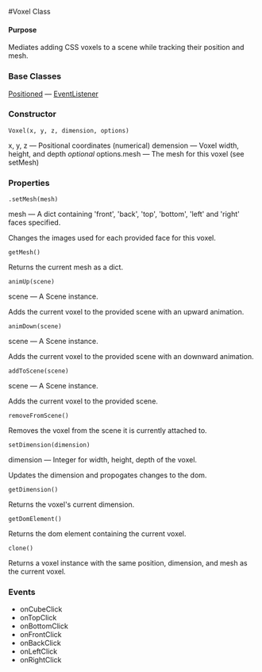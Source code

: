 #Voxel Class

#### Purpose ####

Mediates adding CSS voxels to a scene while tracking their position and mesh.


### Base Classes ###

[Positioned](../Interfaces/Positioned.md) — [EventListener](../Interfaces/EventListener.md)


### Constructor ###

`Voxel(x, y, z, dimension, options)`

x, y, z — Positional coordinates (numerical)
demension — Voxel width, height, and depth
*optional* options.mesh — The mesh for this voxel (see setMesh)


### Properties ###

`.setMesh(mesh)`

mesh — A dict containing 'front', 'back', 'top', 'bottom', 'left' and 'right' faces specified.

Changes the images used for each provided face for this voxel.

`getMesh()`

Returns the current mesh as a dict.

`animUp(scene)`

scene — A Scene instance.

Adds the current voxel to the provided scene with an upward animation.

`animDown(scene)`

scene — A Scene instance.

Adds the current voxel to the provided scene with an downward animation.

`addToScene(scene)`

scene — A Scene instance.

Adds the current voxel to the provided scene.

`removeFromScene()`

Removes the voxel from the scene it is currently attached to.

`setDimension(dimension)`

dimension — Integer for width, height, depth of the voxel.

Updates the dimension and propogates changes to the dom.

`getDimension()`

Returns the voxel's current dimension.

`getDomElement()`

Returns the dom element containing the current voxel.

`clone()`

Returns a voxel instance with the same position, dimension, and mesh as the current voxel.


### Events ###

* onCubeClick
* onTopClick
* onBottomClick
* onFrontClick
* onBackClick
* onLeftClick
* onRightClick